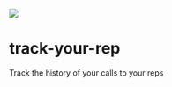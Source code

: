 <a href="https://codeclimate.com/github/msimonborg/track-your-rep"><img src="https://codeclimate.com/github/msimonborg/track-your-rep/badges/gpa.svg" /></a>
# track-your-rep
Track the history of your calls to your reps
